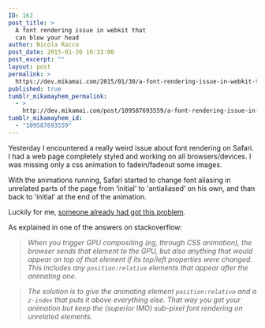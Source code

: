 ```yaml
---
ID: 162
post_title: >
  A font rendering issue in webkit that
  can blow your head
author: Nicola Racco
post_date: 2015-01-30 16:33:00
post_excerpt: ""
layout: post
permalink: >
  https://dev.mikamai.com/2015/01/30/a-font-rendering-issue-in-webkit-that-can-blow/
published: true
tumblr_mikamayhem_permalink:
  - >
    http://dev.mikamai.com/post/109587693559/a-font-rendering-issue-in-webkit-that-can-blow
tumblr_mikamayhem_id:
  - "109587693559"
---
```

Yesterday I encountered a really weird issue about font rendering on Safari.<!--more--> I had a web page completely styled and working on all browsers/devices. I was missing only a css animation to fadein/fadeout some images.

With the animations running, Safari started to change font aliasing in unrelated parts of the page from ‘initial’ to 'antialiased’ on his own, and than back to 'initial’ at the end of the animation.

Luckily for me, [someone already had got this problem](http://stackoverflow.com/questions/9733011/safari-changing-font-weights-when-unrelated-animations-are-running).

As explained in one of the answers on stackoverflow:

> _When you trigger GPU compositing (eg, through CSS animation), the browser sends that element to the GPU, but also anything that would appear on top of that element if its top/left properties were changed. This includes any `position:relative` elements that appear after the animating one._

> _The solution is to give the animating element `position:relative` and a `z-index` that puts it above everything else. That way you get your animation but keep the (superior IMO) sub-pixel font rendering on unrelated elements._